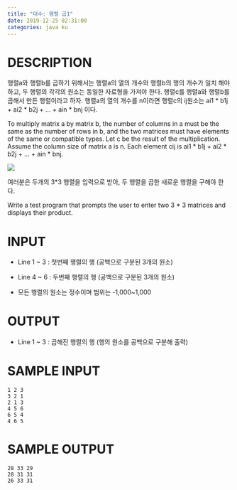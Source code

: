 ```yaml
---
title: "대수: 행렬 곱1"
date: 2019-12-25 02:31:00
categories: java ku
---
```


# DESCRIPTION
행렬a와 행렬b를 곱하기 위해서는 행렬a의 열의 개수와 행렬b의 행의 개수가 일치 해야하고, 두 행렬의 각각의 원소는 동일한 자료형을 가져야 한다. 행렬c를 행렬a와 행렬b를 곱해서 만든 행렬이라고 하자. 행렬a의 열의 개수를 n이라면 행렬c의 ij원소는 ai1 * b1j + ai2 * b2j + ... + ain * bnj 이다.

To multiply matrix a by matrix b, the number of columns in a must be the same as the number of rows in b, and the two matrices must have elements of the same or compatible types. Let c be the result of the multiplication. Assume the column size of matrix a is n. Each element cij is ai1 * b1j + ai2 * b2j + ... + ain * bnj.


![](https://md.withcs.net/img/java2015/multiply_two_matrices.png)


여러분은 두개의 3*3 행렬을 입력으로 받아, 두 행렬을 곱한 새로운 행렬을 구해야 한다.  

Write a test program that prompts the user to enter two 3 * 3 matrices and displays their product. 

 

# INPUT
* Line 1 ~ 3 : 첫번째 행렬의 행 (공백으로 구분된 3개의 원소)

* Line 4 ~ 6 : 두번째 행렬의 행 (공백으로 구분된 3개의 원소)

- 모든 행렬의 원소는 정수이며 범위는 -1,000~1,000

 

# OUTPUT
* Line 1 ~ 3 : 곱해진 행렬의 행 (행의 원소를 공백으로 구분해 출력)

 

# SAMPLE INPUT
```
1 2 3
3 2 1
2 1 3
4 5 6
6 5 4
4 6 5
```

# SAMPLE OUTPUT
```
28 33 29
28 31 31
26 33 31
```

<script src="https://gist.github.com/DetegiCE/2aae893a47660ce8c04a8290ca91bb22.js"></script>
